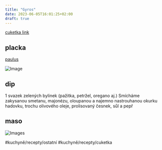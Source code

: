 ```yaml
---
title: "Gyros"
date: 2023-06-05T16:01:25+02:00
draft: true
---
```


[cuketka link](https://youtu.be/H2GX-UOgOtQ)
## placka
[paulus](https://youtu.be/2dUt5kC9fXk)

![Image](/images/pita-chleba.png)

## dip
1 svazek zelených bylinek (pažitka, petržel, oregano aj.) Smícháme zakysanou smetanu, majonézu, oloupanou a najemno nastrouhanou okurku hadovku, trochu olivového oleje, prolisovaný česnek, sůl a pepř

## maso
![Images](/images/gyros.jpg)

#kuchyně/recepty/ostatní #kuchyně/recepty/cuketka
